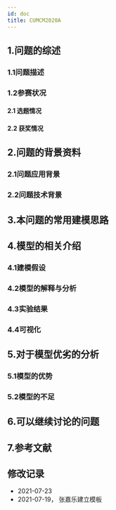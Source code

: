 ```yaml
---
id: doc
title: CUMCM2020A   
---           
```

## 1.问题的综述

### 1.1问题描述


### 1.2参赛状况
#### 2.1 选题情况
#### 2.2 获奖情况


## 2.问题的背景资料
### 2.1问题应用背景

### 2.2问题技术背景

## 3.本问题的常用建模思路

## 4.模型的相关介绍

### 4.1建模假设

### 4.2模型的解释与分析

### 4.3实验结果

### 4.4可视化


## 5.对于模型优劣的分析

### 5.1模型的优势


### 5.2模型的不足
## 6.可以继续讨论的问题


## 7.参考文献


## 修改记录
- 2021-07-23   
- 2021-07-19， 张嘉乐建立模板

